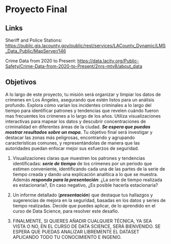 # Proyecto Final

## Links

Sheriff and Police Stations: <https://public.gis.lacounty.gov/public/rest/services/LACounty_Dynamic/LMS_Data_Public/MapServer/146>

Crime Data from 2020 to Present: <https://data.lacity.org/Public-Safety/Crime-Data-from-2020-to-Present/2nrs-mtv8/about_data>

## Objetivos

A lo largo de este proyecto, tu misión será organizar y limpiar los datos de crímenes en Los
Ángeles, asegurando que estén listos para un análisis profundo. Explora cómo varían los
incidentes criminales a lo largo del tiempo para identificar patrones y tendencias que revelen
cuándo fueron mas frecuentes los crímenes a lo largo de los años. Utiliza visualizaciones
interactivas para mapear los datos y descubrir concentraciones de criminalidad en diferentes
áreas de la ciudad. ***Se espera que puedas mostrar resultados sobre un mapa.*** Tu objetivo final
será investigar y destacar las zonas más peligrosas, encontrando y agrupando características
comunes, y representándolas de manera que las autoridades puedan enfocar mejor sus
esfuerzos de seguridad.

1. Visualizaciones claras que muestren los patrones y tendencias identificadas: ***serie de
tiempo*** de los crímenes por un periodo que estimen conveniente, identificando cada una
de las partes de la serie de tiempo creada y dando una explicación analítica a lo que se
muestra. Además ***responda para la presentación***: ¿La serie de tiempo realizada es
estacionaria?, En caso negativo, ¿Es posible hacerla estacionaria?

2. Un informe detallado (***presentación***) que destaque tus hallazgos y sugerencias de mejora
en la seguridad, basadas en los datos y series de tiempo realizadas. Decide que puedes
aplicar, de lo aprendido en el curso de Data Science, para resolver este desafío.

3. FINALMENTE, SI QUIERES AÑADIR CUALQUIER TÉCNICA, YA SEA VISTA O NO, EN
EL CURSO DE DATA SCIENCE, SERÁ BIENVENIDO. SE ESPERA QUE PUEDAS
ANALIZAR LIBREMENTE EL DATASET APLICANDO TODO TU CONOCIMIENTO E
INGENIO.
